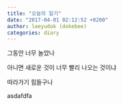 ```yaml
---
title: "오늘의 일기"
date: "2017-04-01 02:12:52 +0200"
author: leeyudok (dokebee)
categories: diary
---
```


그동안 너무 놀았나

아니면 새로운 것이 너무 빨리 나오는 것이냐

따라가기 힘들구나

asdafdfa